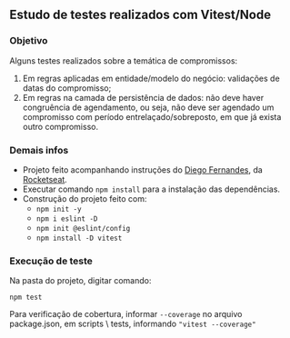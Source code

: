 ## Estudo de testes realizados com Vitest/Node

### **Objetivo**

Alguns testes realizados sobre a temática de compromissos:
1. Em regras aplicadas em entidade/modelo do negócio: validações de datas do compromisso;
2. Em regras na camada de persistência de dados: não deve haver congruência de agendamento, ou seja, não deve ser agendado um compromisso com período entrelaçado/sobreposto, em que já exista outro compromisso.

### **Demais infos**

- Projeto feito acompanhando instruções do [Diego Fernandes](https://github.com/diego3g), da [Rocketseat](https://www.rocketseat.com.br/).
- Executar comando `npm install` para a instalação das dependências.
- Construção do projeto feito com:
  - `npm init -y`
  - `npm i eslint -D`
  - `npm init @eslint/config`
  - `npm install -D vitest`

### **Execução de teste**
Na pasta do projeto, digitar comando:

`npm test`

Para verificação de cobertura, informar `--coverage` no arquivo package.json, em scripts \ tests, informando `"vitest --coverage"`

